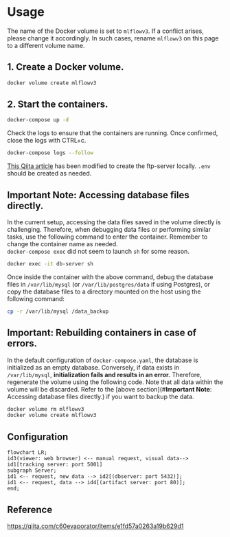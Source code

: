 # Usage

The name of the Docker volume is set to `mlflowv3`. If a conflict arises, please change it accordingly. In such cases, rename `mlflowv3` on this page to a different volume name.

## 1. Create a Docker volume.

```sh
docker volume create mlflowv3
```

## 2. Start the containers.

```sh
docker-compose up -d
```

Check the logs to ensure that the containers are running. Once confirmed, close the logs with CTRL+c.

```sh
docker-compose logs --follow
```

[This Qiita article](https://qiita.com/c60evaporator/items/e1fd57a0263a19b629d1#%E3%82%B7%E3%83%8A%E3%83%AA%E3%82%AA4-mlflow-with-remote-tracking-server-backend-and-artifact-stores) has been modified to create the ftp-server locally. `.env` should be created as needed.

## **Important Note**: Accessing database files directly.

In the current setup, accessing the data files saved in the volume directly is challenging. Therefore, when debugging data files or performing similar tasks, use the following command to enter the container. Remember to change the container name as needed.\
`docker-compose exec` did not seem to launch `sh` for some reason.

```sh
docker exec -it db-server sh
```

Once inside the container with the above command, debug the database files in `/var/lib/mysql` (or `/var/lib/postgres/data` if using Postgres), or copy the database files to a directory mounted on the host using the following command:

```sh
cp -r /var/lib/mysql /data_backup
```

## **Important**: Rebuilding containers in case of errors.

In the default configuration of `docker-compose.yaml`, the database is initialized as an empty database. Conversely, if data exists in `/var/lib/mysql`, **initialization fails and results in an error.** Therefore, regenerate the volume using the following code. Note that all data within the volume will be discarded. Refer to the [above section](#**Important Note**: Accessing database files directly.) if you want to backup the data.

```sh
docker volume rm mlflowv3
docker volume create mlflowv3
```

## Configuration

```mermaid
flowchart LR;
id3(viewer: web browser) <-- manual request, visual data--> id1[tracking server: port 5001]
subgraph Server;
id1 <-- request, new data --> id2[(dbserver: port 5432)];
id1 <-- request, data --> id4[(artifact server: port 80)];
end;
```

## Reference

https://qiita.com/c60evaporator/items/e1fd57a0263a19b629d1

